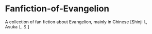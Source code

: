 # Fanfiction-of-Evangelion
A collection of fan fiction about Evangelion, mainly in Chinese [Shinji I., Asuka L. S.]
